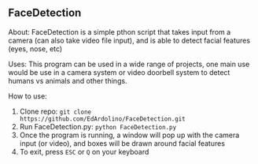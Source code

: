 ## FaceDetection

About: FaceDetection is a simple pthon script that takes input from a camera (can also take video file input), and is able to detect facial features (eyes, nose, etc)

Uses: This program can be used in a wide range of projects, one main use would be use in a camera system or video doorbell system to detect humans vs animals and other things.

How to use:
1. Clone repo: `git clone https://github.com/EdArdolino/FaceDetection.git`
2. Run FaceDetection.py: `python FaceDetection.py`
3. Once the program is running, a window will pop up with the camera input (or video), and boxes will be drawn around facial features
4. To exit, press `ESC` or `Q` on your keyboard

